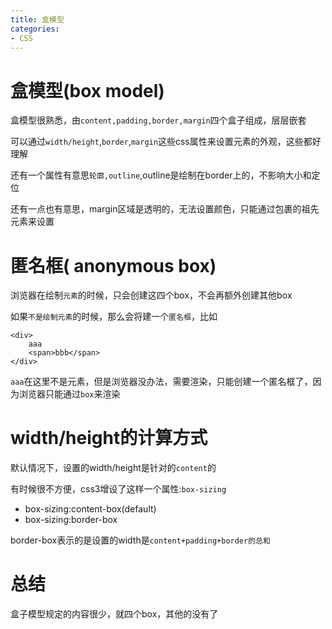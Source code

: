 ```yaml
---
title: 盒模型
categories: 
- CSS
---
```


# 盒模型(box model)

盒模型很熟悉，由`content,padding,border,margin`四个盒子组成，层层嵌套


可以通过`width/height`,`border`,`margin`这些css属性来设置元素的外观，这些都好理解

还有一个属性有意思`轮廓,outline`,outline是绘制在border上的，不影响大小和定位

还有一点也有意思，margin区域是透明的，无法设置颜色，只能通过包裹的祖先元素来设置



# 匿名框( anonymous box)

浏览器在绘制`元素`的时候，只会创建这四个box，不会再额外创建其他box

如果`不是绘制元素`的时候，那么会将建一个`匿名框`，比如

```
<div>
    aaa
    <span>bbb</span>
</div>
```
`aaa`在这里不是元素，但是浏览器没办法，需要渲染，只能创建一个匿名框了，因为浏览器只能通过`box`来渲染

# width/height的计算方式

默认情况下，设置的width/height是针对的`content`的

有时候很不方便，css3增设了这样一个属性:`box-sizing`

- box-sizing:content-box(default)
- box-sizing:border-box

border-box表示的是设置的width是`content+padding+border的总和`


# 总结

盒子模型规定的内容很少，就四个box，其他的没有了